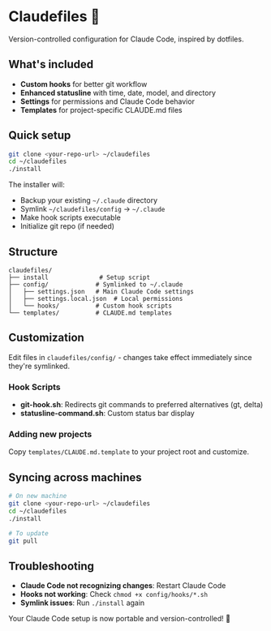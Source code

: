 # Claudefiles 🤖

Version-controlled configuration for Claude Code, inspired by dotfiles.

## What's included

- **Custom hooks** for better git workflow
- **Enhanced statusline** with time, date, model, and directory
- **Settings** for permissions and Claude Code behavior
- **Templates** for project-specific CLAUDE.md files

## Quick setup

```bash
git clone <your-repo-url> ~/claudefiles
cd ~/claudefiles
./install
```

The installer will:
- Backup your existing `~/.claude` directory
- Symlink `~/claudefiles/config` → `~/.claude`  
- Make hook scripts executable
- Initialize git repo (if needed)

## Structure

```
claudefiles/
├── install              # Setup script
├── config/             # Symlinked to ~/.claude
│   ├── settings.json   # Main Claude Code settings
│   ├── settings.local.json  # Local permissions
│   └── hooks/          # Custom hook scripts
└── templates/          # CLAUDE.md templates
```

## Customization

Edit files in `claudefiles/config/` - changes take effect immediately since they're symlinked.

### Hook Scripts

- **git-hook.sh**: Redirects git commands to preferred alternatives (gt, delta)
- **statusline-command.sh**: Custom status bar display

### Adding new projects

Copy `templates/CLAUDE.md.template` to your project root and customize.

## Syncing across machines

```bash
# On new machine
git clone <your-repo-url> ~/claudefiles  
cd ~/claudefiles
./install

# To update
git pull
```

## Troubleshooting

- **Claude Code not recognizing changes**: Restart Claude Code
- **Hooks not working**: Check `chmod +x config/hooks/*.sh`
- **Symlink issues**: Run `./install` again

Your Claude Code setup is now portable and version-controlled! 🎉